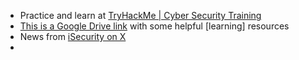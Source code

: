 * Practice and learn at [TryHackMe | Cyber Security Training](https://tryhackme.com/)
* [This is a Google Drive link](https://drive.google.com/drive/u/0/folders/1ecjqC6uBOv-Dx0s1laGsSjkmV9vbPB4l) with some helpful [learning] resources
* News from [iSecurity on X](https://x.com/iSecurity)
* 